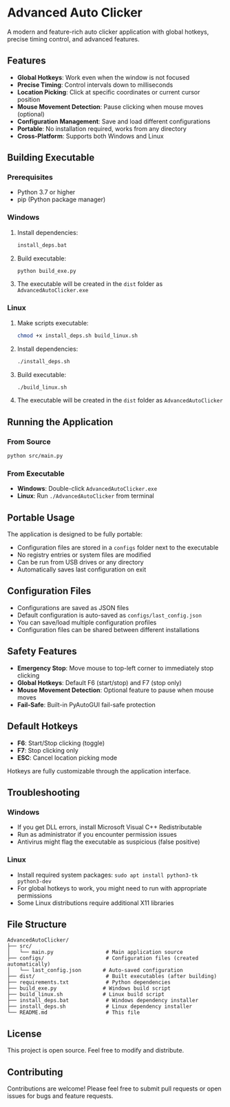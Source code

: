# Advanced Auto Clicker

A modern and feature-rich auto clicker application with global hotkeys, precise timing control, and advanced features.

## Features

- **Global Hotkeys**: Work even when the window is not focused
- **Precise Timing**: Control intervals down to milliseconds
- **Location Picking**: Click at specific coordinates or current cursor position
- **Mouse Movement Detection**: Pause clicking when mouse moves (optional)
- **Configuration Management**: Save and load different configurations
- **Portable**: No installation required, works from any directory
- **Cross-Platform**: Supports both Windows and Linux

## Building Executable

### Prerequisites

- Python 3.7 or higher
- pip (Python package manager)

### Windows

1. Install dependencies:
   ```cmd
   install_deps.bat
   ```

2. Build executable:
   ```cmd
   python build_exe.py
   ```

3. The executable will be created in the `dist` folder as `AdvancedAutoClicker.exe`

### Linux

1. Make scripts executable:
   ```bash
   chmod +x install_deps.sh build_linux.sh
   ```

2. Install dependencies:
   ```bash
   ./install_deps.sh
   ```

3. Build executable:
   ```bash
   ./build_linux.sh
   ```

4. The executable will be created in the `dist` folder as `AdvancedAutoClicker`

## Running the Application

### From Source
```bash
python src/main.py
```

### From Executable
- **Windows**: Double-click `AdvancedAutoClicker.exe`
- **Linux**: Run `./AdvancedAutoClicker` from terminal

## Portable Usage

The application is designed to be fully portable:

- Configuration files are stored in a `configs` folder next to the executable
- No registry entries or system files are modified
- Can be run from USB drives or any directory
- Automatically saves last configuration on exit

## Configuration Files

- Configurations are saved as JSON files
- Default configuration is auto-saved as `configs/last_config.json`
- You can save/load multiple configuration profiles
- Configuration files can be shared between different installations

## Safety Features

- **Emergency Stop**: Move mouse to top-left corner to immediately stop clicking
- **Global Hotkeys**: Default F6 (start/stop) and F7 (stop only)
- **Mouse Movement Detection**: Optional feature to pause when mouse moves
- **Fail-Safe**: Built-in PyAutoGUI fail-safe protection

## Default Hotkeys

- **F6**: Start/Stop clicking (toggle)
- **F7**: Stop clicking only
- **ESC**: Cancel location picking mode

Hotkeys are fully customizable through the application interface.

## Troubleshooting

### Windows
- If you get DLL errors, install Microsoft Visual C++ Redistributable
- Run as administrator if you encounter permission issues
- Antivirus might flag the executable as suspicious (false positive)

### Linux
- Install required system packages: `sudo apt install python3-tk python3-dev`
- For global hotkeys to work, you might need to run with appropriate permissions
- Some Linux distributions require additional X11 libraries

## File Structure

```
AdvancedAutoClicker/
├── src/
│   └── main.py                 # Main application source
├── configs/                    # Configuration files (created automatically)
│   └── last_config.json       # Auto-saved configuration
├── dist/                       # Built executables (after building)
├── requirements.txt            # Python dependencies
├── build_exe.py               # Windows build script
├── build_linux.sh             # Linux build script
├── install_deps.bat            # Windows dependency installer
├── install_deps.sh             # Linux dependency installer
└── README.md                   # This file
```

## License

This project is open source. Feel free to modify and distribute.

## Contributing

Contributions are welcome! Please feel free to submit pull requests or open issues for bugs and feature requests.

